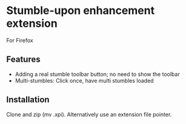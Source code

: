 Stumble-upon enhancement extension
===
For Firefox

Features
---

* Adding a real stumble toolbar button; no need to show the toolbar
* Multi-stumbles: Click once, have multi stumbles loaded

Installation
---
Clone and zip (mv .xpi). Alternatively use an extension file pointer.
